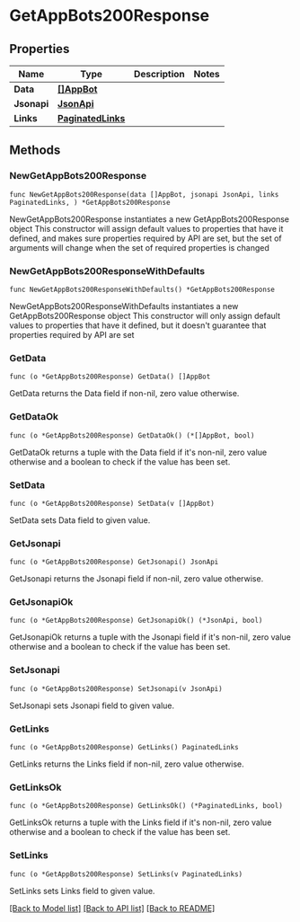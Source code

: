 # GetAppBots200Response

## Properties

Name | Type | Description | Notes
------------ | ------------- | ------------- | -------------
**Data** | [**[]AppBot**](AppBot.md) |  | 
**Jsonapi** | [**JsonApi**](JsonApi.md) |  | 
**Links** | [**PaginatedLinks**](PaginatedLinks.md) |  | 

## Methods

### NewGetAppBots200Response

`func NewGetAppBots200Response(data []AppBot, jsonapi JsonApi, links PaginatedLinks, ) *GetAppBots200Response`

NewGetAppBots200Response instantiates a new GetAppBots200Response object
This constructor will assign default values to properties that have it defined,
and makes sure properties required by API are set, but the set of arguments
will change when the set of required properties is changed

### NewGetAppBots200ResponseWithDefaults

`func NewGetAppBots200ResponseWithDefaults() *GetAppBots200Response`

NewGetAppBots200ResponseWithDefaults instantiates a new GetAppBots200Response object
This constructor will only assign default values to properties that have it defined,
but it doesn't guarantee that properties required by API are set

### GetData

`func (o *GetAppBots200Response) GetData() []AppBot`

GetData returns the Data field if non-nil, zero value otherwise.

### GetDataOk

`func (o *GetAppBots200Response) GetDataOk() (*[]AppBot, bool)`

GetDataOk returns a tuple with the Data field if it's non-nil, zero value otherwise
and a boolean to check if the value has been set.

### SetData

`func (o *GetAppBots200Response) SetData(v []AppBot)`

SetData sets Data field to given value.


### GetJsonapi

`func (o *GetAppBots200Response) GetJsonapi() JsonApi`

GetJsonapi returns the Jsonapi field if non-nil, zero value otherwise.

### GetJsonapiOk

`func (o *GetAppBots200Response) GetJsonapiOk() (*JsonApi, bool)`

GetJsonapiOk returns a tuple with the Jsonapi field if it's non-nil, zero value otherwise
and a boolean to check if the value has been set.

### SetJsonapi

`func (o *GetAppBots200Response) SetJsonapi(v JsonApi)`

SetJsonapi sets Jsonapi field to given value.


### GetLinks

`func (o *GetAppBots200Response) GetLinks() PaginatedLinks`

GetLinks returns the Links field if non-nil, zero value otherwise.

### GetLinksOk

`func (o *GetAppBots200Response) GetLinksOk() (*PaginatedLinks, bool)`

GetLinksOk returns a tuple with the Links field if it's non-nil, zero value otherwise
and a boolean to check if the value has been set.

### SetLinks

`func (o *GetAppBots200Response) SetLinks(v PaginatedLinks)`

SetLinks sets Links field to given value.



[[Back to Model list]](../README.md#documentation-for-models) [[Back to API list]](../README.md#documentation-for-api-endpoints) [[Back to README]](../README.md)


